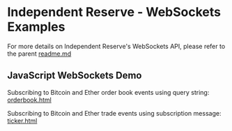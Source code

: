 # Independent Reserve - WebSockets Examples

For more details on Independent Reserve's WebSockets API, please refer to the parent [readme.md](https://independentreserve.github.io/websockets/)

## JavaScript WebSockets Demo

Subscribing to Bitcoin and Ether order book events using query string: [orderbook.html](https://independentreserve.github.io/websockets/samples/JavaScript/orderbook.html)

Subscribing to Bitcoin and Ether trade events using subscription message: [ticker.html](https://independentreserve.github.io/websockets/samples/JavaScript/ticker.html)
